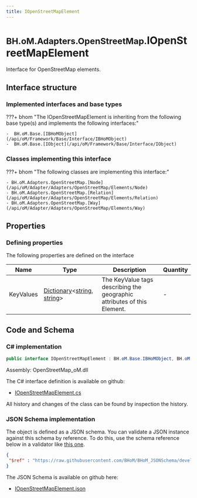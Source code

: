 ```yaml
---
title: IOpenStreetMapElement
---
```


# <small>BH.oM.Adapters.OpenStreetMap.</small>**IOpenStreetMapElement**

Interface for OpenStreetMap elements.

## Interface structure

### Implemented interfaces and base types

???+ bhom "The IOpenStreetMapElement is inheriting from the following base type(s) and implements the following interfaces:"

    -  BH.oM.Base.[IBHoMObject](/api/oM/Framework/Base/Interface/IBHoMObject)
    -  BH.oM.Base.[IObject](/api/oM/Framework/Base/Interface/IObject)


### Classes implementing this interface

???+ bhom "The following classes are implementing this interface:"

    - BH.oM.Adapters.OpenStreetMap.[Node](/api/oM/Adapter/Adapters/OpenStreetMap/Elements/Node)
    - BH.oM.Adapters.OpenStreetMap.[Relation](/api/oM/Adapter/Adapters/OpenStreetMap/Elements/Relation)
    - BH.oM.Adapters.OpenStreetMap.[Way](/api/oM/Adapter/Adapters/OpenStreetMap/Elements/Way)


## Properties



### Defining properties

The following properties are defined on the interface

| Name             | Type             | Description      | Quantity         |
|------------------|------------------|------------------|------------------|
| KeyValues | [Dictionary](https://learn.microsoft.com/en-us/dotnet/api/System.Collections.Generic.Dictionary-2?view=netstandard-2.0)&lt;[string](https://learn.microsoft.com/en-us/dotnet/api/System.String?view=netstandard-2.0), [string](https://learn.microsoft.com/en-us/dotnet/api/System.String?view=netstandard-2.0)&gt; | The KeyValue tags describing the geographic attributes of this Element. | - |


## Code and Schema

### C# implementation

``` C# title="C#"
public interface IOpenStreetMapElement : BH.oM.Base.IBHoMObject, BH.oM.Base.IObject
```

Assembly: OpenStreetMap_oM.dll

The C# interface definition is available on github:

- [IOpenStreetMapElement.cs](https://github.com/BHoM/OpenStreetMap_Toolkit/blob/develop/OpenStreetMap_oM/Elements\IOpenStreetMapElement.cs)

All history and changes of the class can be found by inspection the history.
### JSON Schema implementation

The object is defined as a JSON schema. You can validate a JSON instance against this schema by reference. To do this, use the schema reference below in a validator like [this one](https://www.jsonschemavalidator.net/).

``` json title="JSON Schema"
{
 "$ref" : "https://raw.githubusercontent.com/BHoM/BHoM_JSONSchema/develop/OpenStreetMap_oM/IOpenStreetMapElement.json"
}
```

The JSON Schema is available on github here:

- [IOpenStreetMapElement.json](https://github.com/BHoM/BHoM_JSONSchema/blob/develop/OpenStreetMap_oM/IOpenStreetMapElement.json)
